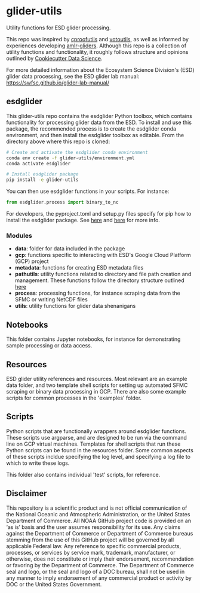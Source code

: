 # glider-utils

Utility functions for ESD glider processing.

This repo was inspired by [cproofutils](https://github.com/c-proof/cproofutils) and [votoutils](https://github.com/voto-ocean-knowledge/votoutils), as well as informed by experiences developing [amlr-gliders](https://github.com/us-amlr/amlr-gliders). Although this repo is a collection of utility functions and functionality, it roughly follows structure and opinions outlined by [Cookiecutter Data Science](https://cookiecutter-data-science.drivendata.org/).

For more detailed information about the Ecosystem Science Division's (ESD) glider data processing, see the ESD glider lab manual: https://swfsc.github.io/glider-lab-manual/

## esdglider

This glider-utils repo contains the esdglider Python toolbox, which contains functionality for processing glider data from the ESD. To install and use this package, the recommended process is to create the esdglider conda environment, and then install the esdglider toolbox as editable. From the directory above where this repo is cloned:

```bash
# Create and activate the esdglider conda environment
conda env create -f glider-utils/environment.yml 
conda activate esdglider

# Install esdglider package
pip install -e glider-utils
```

You can then use esdglider functions in your scripts. For instance:

```python
from esdglider.process import binary_to_nc
```

For developers, the pyproject.toml and setup.py files specify for pip how to install the esdglider package. See [here](https://packaging.python.org/en/latest/tutorials/packaging-projects/) and [here](https://setuptools.pypa.io/en/latest/userguide/development_mode.html) for more info.

### Modules

* **data**: folder for data included in the package
* **gcp**: functions specific to interacting with ESD's Google Cloud Platform (GCP) project
* **metadata**: functions for creating ESD metadata files
* **pathutils**: utility functions related to directory and file path creation and management. These functions follow the directory structure outlined [here](https://swfsc.github.io/glider-lab-manual/content/data-management.html)
* **process**: processing functions, for instance scraping data from the SFMC or writing NetCDF files
* **utils**: utility functions for glider data shenanigans

## Notebooks

This folder contains Jupyter notebooks, for instance for demonstrating sample processing or data access.

## Resources

ESD glider utility references and resources. Most relevant are an example data folder, and two template shell scripts for setting up automated SFMC scraping or binary data processing in GCP. There are also some example scripts for common processes in the 'examples' folder.

## Scripts

Python scripts that are functionally wrappers around esdglider functions. These scripts use argparse, and are designed to be run via the command line on GCP virtual machines. Templates for shell scripts that run these Python scripts can be found in the resources folder. Some common aspects of these scripts incldue specifying the log level, and specifying a log file to which to write these logs. 

This folder also contains individual 'test' scripts, for reference.


## Disclaimer

This repository is a scientific product and is not official communication of the National Oceanic and Atmospheric Administration, or the United States Department of Commerce. All NOAA GitHub project code is provided on an ‘as is’ basis and the user assumes responsibility for its use. Any claims against the Department of Commerce or Department of Commerce bureaus stemming from the use of this GitHub project will be governed by all applicable Federal law. Any reference to specific commercial products, processes, or services by service mark, trademark, manufacturer, or otherwise, does not constitute or imply their endorsement, recommendation or favoring by the Department of Commerce. The Department of Commerce seal and logo, or the seal and logo of a DOC bureau, shall not be used in any manner to imply endorsement of any commercial product or activity by DOC or the United States Government.
